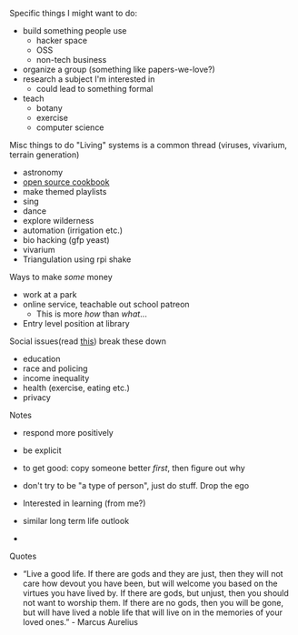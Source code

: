 Specific things I might want to do:
* build something people use
    * hacker space
    * OSS
    * non-tech business
* organize a group (something like papers-we-love?)
* research a subject I'm interested in
    * could lead to something formal
* teach
    * botany
    * exercise
    * computer science

Misc things to do
"Living" systems is a common thread (viruses, vivarium, terrain generation)
* astronomy
* [open source cookbook](https://github.com/meskarune/cookbook)
* make themed playlists
* sing
* dance
* explore wilderness
* automation (irrigation etc.)
* bio hacking (gfp yeast)
* vivarium
* Triangulation using rpi shake

Ways to make *some* money
* work at a park
* online service, teachable out school patreon
   * This is more *how* than *what*...
* Entry level position at library

Social issues(read [this](https://medium.com/civic-tech-thoughts-from-joshdata/so-you-want-to-reform-democracy-7f3b1ef10597)) break these down
* education
* race and policing
* income inequality
* health (exercise, eating etc.)
* privacy

Notes
* respond more positively
* be explicit
* to get good: copy someone better _first_, then figure out why
* don't try to be "a type of person", just do stuff. Drop the ego

* Interested in learning (from me?)
* similar long term life outlook
* 

Quotes
* “Live a good life. If there are gods and they are just, then they will not care how devout you have been, but will welcome you based on the virtues you have lived by. If there are gods, but unjust, then you should not want to worship them. If there are no gods, then you will be gone, but will have lived a noble life that will live on in the memories of your loved ones.” - Marcus Aurelius

